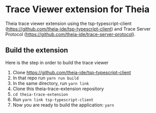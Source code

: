 # Trace Viewer extension for Theia
Theia trace viewer extension using the tsp-typescript-client (https://github.com/theia-ide/tsp-typescript-client) and Trace Server Protocol (https://github.com/theia-ide/trace-server-protocol).

## Build the extension
Here is the step in order to build the trace viewer
1. Clone https://github.com/theia-ide/tsp-typescript-client
2. In that repo run `yarn run build`
3. In the same directory, run `yarn link`
4. Clone this theia-trace-extension repository
5. `cd theia-trace-extension`
6. Run `yarn link tsp-typescript-client`
7. Now you are ready to build the application: `yarn`
